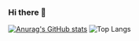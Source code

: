 ### Hi there 👋
[![Anurag's GitHub stats](https://github-readme-stats.vercel.app/api?username=nguyenphihugn)](https://github.com/anuraghazra/github-readme-stats)
![Top Langs](https://github-readme-stats.vercel.app/api/top-langs/?username=nguyenphihugn&hide_progress=true)
<!--
**nguyenphihugn/nguyenphihugn** is a ✨ _special_ ✨ repository because its `README.md` (this file) appears on your GitHub profile.

Here are some ideas to get you started:

- 🔭 I’m currently working on ...
- 🌱 I’m currently learning ...
- 👯 I’m looking to collaborate on ...
- 🤔 I’m looking for help with ...
- 💬 Ask me about ...
- 📫 How to reach me: ...
- 😄 Pronouns: ...
- ⚡ Fun fact: ...
-->
